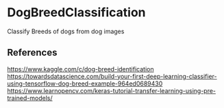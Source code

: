 # DogBreedClassification
Classify Breeds of dogs from dog images


## References
https://www.kaggle.com/c/dog-breed-identification  
https://towardsdatascience.com/build-your-first-deep-learning-classifier-using-tensorflow-dog-breed-example-964ed0689430   
https://www.learnopencv.com/keras-tutorial-transfer-learning-using-pre-trained-models/  
